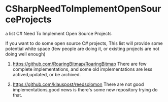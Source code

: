 # CSharpNeedToImplementOpenSourceProjects
a list C# Need To Implement Open Source Projects

If you want to do some open source C# projects,
This list will provide some potential white space (few people are doing it, or existing projects are not doing well enough)


1. https://github.com/RoaringBitmap/RoaringBitmap 
  There are few complete implementations, and some old implementations are less actived,updated, or be archived.
  
2. https://github.com/klauspost/reedsolomon
 There are not good implementations,good news is there's some new repository trying do that.
 
